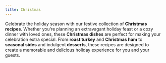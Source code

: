 ```yaml
---
title: Christmas
---
```


Celebrate the holiday season with our festive collection of **Christmas recipes**. Whether you're planning an extravagant holiday feast or a cozy dinner with loved ones, these **Christmas dishes** are perfect for making your celebration extra special. From **roast turkey** and **Christmas ham** to **seasonal sides** and indulgent **desserts**, these recipes are designed to create a memorable and delicious holiday experience for you and your guests.
